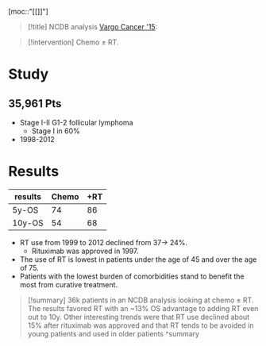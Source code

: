[moc::"[[]]"]
>[!title]
> NCDB analysis [Vargo Cancer '15](https://www.ncbi.nlm.nih.gov/pubmed/26042364):

>[!intervention]
> Chemo ± RT.

# Study
## 35,961 Pts
- Stage I-II G1-2 follicular lymphoma
	- Stage I in 60%
- 1998-2012

# Results

| results | Chemo | +RT |
| ------- | ----- | --- |
| 5y-OS   | 74    | 86  |
| 10y-OS  | 54    | 68  |

- RT use from 1999 to 2012 declined from 37→ 24%.
	- Rituximab was approved in 1997.
- The use of RT is lowest in patients under the age of 45 and over the age of 75.
- Patients with the lowest burden of comorbidities stand to benefit the most from curative treatment.

>[!summary]
> 36k patients in an NCDB analysis looking at chemo ± RT.
> The results favored RT with an ~13% OS advantage to adding RT even out to 10y.
> Other interesting trends were that RT use declined about 15% after rituximab was approved and that RT tends to be avoided in young patients and used in older patients
>^summary
